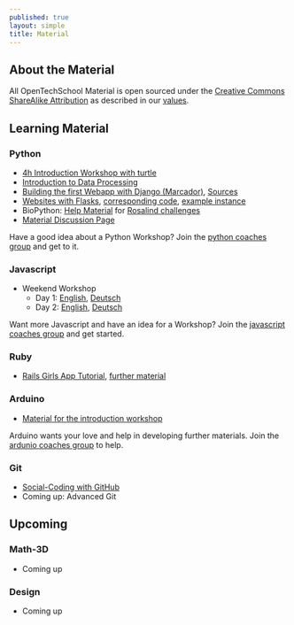 ```yaml
---
published: true
layout: simple
title: Material
---
```


## About the Material

All OpenTechSchool Material is open sourced under the [Creative Commons ShareAlike Attribution](http://creativecommons.org/licenses/by-sa/3.0/) as described in our [values](/about.html#core_values).




## Learning Material

### Python

 * [4h Introduction Workshop with turtle](http://opentechschool.github.com/python-beginners/en/index.html)
 * [Introduction to Data Processing](http://opentechschool.github.io/python-data-intro/)
 * [Building the first Webapp with Django (Marcador)](http://django-marcador.keimlink.de/), [Sources](https://bitbucket.org/keimlink/django-marcador)
 * [Websites with Flasks](http://opentechschool.github.io/python-flask/), [corresponding code](https://github.com/OpenTechSchool/python-flask-code), [example instance](http://python-flask-code.herokuapp.com/)
 * BioPython: [Help Material](https://github.com/OpenTechSchool/biopython/tree/material) for [Rosalind challenges](http://rosalind.info)
 * [Material Discussion Page](https://github.com/OpenTechSchool/python/wiki)

Have a good idea about a Python Workshop? Join the [python coaches group](https://groups.google.com/a/opentechschool.org/forum/?fromgroups#!forum/coaches.python) and get to it.

### Javascript
 * Weekend Workshop
   - Day 1: [English](http://opentechschool.github.com/js-beginners-4h-workshop-1/index.html), [Deutsch](http://opentechschool.github.com/js-beginners-4h-workshop-1/index_de.html)
   - Day 2: [English](http://opentechschool.github.com/js-beginners-day2/index.html), [Deutsch](http://opentechschool.github.com/js-beginners-day2/index_de.html)
   
Want more Javascript and have an idea for a Workshop? Join the [javascript coaches group](https://groups.google.com/a/opentechschool.org/forum/?fromgroups#!forum/coaches.javascript) and get started.

### Ruby
 * [Rails Girls App Tutorial](http://guides.railsgirls.com/app/), [further material](http://railsgirls.com/materials)

### Arduino
  * [Material for the introduction workshop](https://github.com/OpenTechSchool/arduino-workshop-01)
  
Arduino wants your love and help in developing further materials. Join the [ardunio coaches group](https://groups.google.com/a/opentechschool.org/forum/?fromgroups#!forum/coaches.ardunio) to help.

### Git
 * [Social-Coding with GitHub](http://opentechschool.github.com/social-coding/)
 * Coming up: Advanced Git

## Upcoming

### Math-3D
  * Coming up

### Design
  * Coming up
